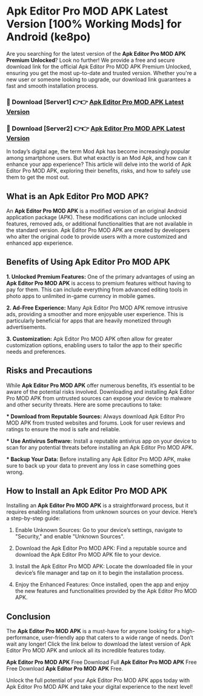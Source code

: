 # Apk Editor Pro MOD APK Latest Version [100% Working Mods] for Android (ke8po)

Are you searching for the latest version of the <strong>Apk Editor Pro MOD APK Premium Unlocked</strong>? Look no further! We provide a free and secure download link for the official Apk Editor Pro MOD APK Premium Unlocked, ensuring you get the most up-to-date and trusted version. Whether you're a new user or someone looking to upgrade, our download link guarantees a fast and smooth installation process.


<h3>🔴 Download [Server1] 👉👉 <a href="https://getmodsapk.pages.dev?q=Apk+Editor+Pro+MOD+APK&ref=4R3">Apk Editor Pro MOD APK Latest Version</a></h3>

<h3>🔴 Download [Server2] 👉👉 <a href="https://getmodsapk.pages.dev?q=Apk+Editor+Pro+MOD+APK&ref=4R3">Apk Editor Pro MOD APK Latest Version</a></h3>


In today’s digital age, the term Mod Apk has become increasingly popular among smartphone users. But what exactly is an Mod Apk, and how can it enhance your app experience? This article will delve into the world of Apk Editor Pro MOD APK, exploring their benefits, risks, and how to safely use them to get the most out.


<h2>What is an Apk Editor Pro MOD APK?</h2>

An <strong>Apk Editor Pro MOD APK</strong> is a modified version of an original Android application package (APK). These modifications can include unlocked features, removed ads, or additional functionalities that are not available in the standard version. Apk Editor Pro MOD APK are created by developers who alter the original code to provide users with a more customized and enhanced app experience.


<h2>Benefits of Using Apk Editor Pro MOD APK</h2>

<strong> 1. Unlocked Premium Features:</strong> One of the primary advantages of using an <strong>Apk Editor Pro MOD APK</strong> is access to premium features without having to pay for them. This can include everything from advanced editing tools in photo apps to unlimited in-game currency in mobile games.

<strong> 2. Ad-Free Experience:</strong> Many Apk Editor Pro MOD APK remove intrusive ads, providing a smoother and more enjoyable user experience. This is particularly beneficial for apps that are heavily monetized through advertisements.

<strong> 3. Customization:</strong> Apk Editor Pro MOD APK often allow for greater customization options, enabling users to tailor the app to their specific needs and preferences.


<h2>Risks and Precautions</h2>

While <strong>Apk Editor Pro MOD APK</strong> offer numerous benefits, it’s essential to be aware of the potential risks involved. Downloading and installing Apk Editor Pro MOD APK from untrusted sources can expose your device to malware and other security threats. Here are some precautions to take:

<strong> * Download from Reputable Sources:</strong> Always download Apk Editor Pro MOD APK from trusted websites and forums. Look for user reviews and ratings to ensure the mod is safe and reliable.

<strong> * Use Antivirus Software:</strong> Install a reputable antivirus app on your device to scan for any potential threats before installing an Apk Editor Pro MOD APK.

<strong> * Backup Your Data:</strong> Before installing any Apk Editor Pro MOD APK, make sure to back up your data to prevent any loss in case something goes wrong.


<h2>How to Install an Apk Editor Pro MOD APK</h2>

Installing an <strong>Apk Editor Pro MOD APK</strong> is a straightforward process, but it requires enabling installations from unknown sources on your device. Here’s a step-by-step guide:

 1. Enable Unknown Sources: Go to your device’s settings, navigate to "Security," and enable "Unknown Sources".

 2. Download the Apk Editor Pro MOD APK: Find a reputable source and download the Apk Editor Pro MOD APK file to your device.

 3. Install the Apk Editor Pro MOD APK: Locate the downloaded file in your device’s file manager and tap on it to begin the installation process.

 4. Enjoy the Enhanced Features: Once installed, open the app and enjoy the new features and functionalities provided by the Apk Editor Pro MOD APK.


<h2><strong>Conclusion</strong></h2>

The <strong>Apk Editor Pro MOD APK</strong> is a must-have for anyone looking for a high-performance, user-friendly app that caters to a wide range of needs. Don’t wait any longer! Click the link below to download the latest version of Apk Editor Pro MOD APK and unlock all its incredible features today.

<strong>Apk Editor Pro MOD APK</strong> Free Download Full <strong>Apk Editor Pro MOD APK</strong> Free Free Download <strong>Apk Editor Pro MOD APK</strong> Free.

Unlock the full potential of your Apk Editor Pro MOD APK apps today with Apk Editor Pro MOD APK and take your digital experience to the next level!